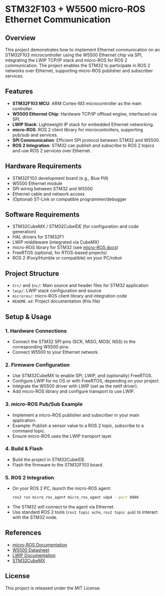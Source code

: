# STM32F103 + W5500 micro-ROS Ethernet Communication

## Overview

This project demonstrates how to implement Ethernet communication on an STM32F103 microcontroller using the W5500 Ethernet chip via SPI, integrating the LWIP TCP/IP stack and micro-ROS for ROS 2 communication. The project enables the STM32 to participate in ROS 2 networks over Ethernet, supporting micro-ROS publisher and subscriber services.

## Features

- **STM32F103 MCU**: ARM Cortex-M3 microcontroller as the main controller.
- **W5500 Ethernet Chip**: Hardware TCP/IP offload engine, interfaced via SPI.
- **LWIP Stack**: Lightweight IP stack for embedded Ethernet networking.
- **micro-ROS**: ROS 2 client library for microcontrollers, supporting pub/sub and services.
- **SPI Communication**: Efficient SPI protocol between STM32 and W5500.
- **ROS 2 Integration**: STM32 can publish and subscribe to ROS 2 topics and use ROS 2 services over Ethernet.

## Hardware Requirements

- STM32F103 development board (e.g., Blue Pill)
- W5500 Ethernet module
- SPI wiring between STM32 and W5500
- Ethernet cable and network access
- (Optional) ST-Link or compatible programmer/debugger

## Software Requirements

- STM32CubeMX / STM32CubeIDE (for configuration and code generation)
- HAL drivers for STM32F1
- LWIP middleware (integrated via CubeMX)
- micro-ROS library for STM32 (see [micro-ROS docs](https://micro.ros.org/docs/))
- FreeRTOS (optional, for RTOS-based projects)
- ROS 2 (Foxy/Humble or compatible) on your PC/robot

## Project Structure

- `Src/` and `Inc/`: Main source and header files for STM32 application
- `lwip/`: LWIP stack configuration and source
- `microros/`: micro-ROS client library and integration code
- `README.md`: Project documentation (this file)

## Setup & Usage

### 1. Hardware Connections

- Connect the STM32 SPI pins (SCK, MISO, MOSI, NSS) to the corresponding W5500 pins.
- Connect W5500 to your Ethernet network.

### 2. Firmware Configuration

- Use STM32CubeMX to enable SPI, LWIP, and (optionally) FreeRTOS.
- Configure LWIP for no OS or with FreeRTOS, depending on your project.
- Integrate the W5500 driver with LWIP (set as the netif driver).
- Add micro-ROS library and configure transport to use LWIP.

### 3. micro-ROS Pub/Sub Example

- Implement a micro-ROS publisher and subscriber in your main application.
- Example: Publish a sensor value to a ROS 2 topic, subscribe to a command topic.
- Ensure micro-ROS uses the LWIP transport layer.

### 4. Build & Flash

- Build the project in STM32CubeIDE.
- Flash the firmware to the STM32F103 board.

### 5. ROS 2 Integration

- On your ROS 2 PC, launch the micro-ROS agent:
  ```bash
  ros2 run micro_ros_agent micro_ros_agent udp4 --port 8888
  ```
- The STM32 will connect to the agent via Ethernet.
- Use standard ROS 2 tools (`ros2 topic echo`, `ros2 topic pub`) to interact with the STM32 node.

## References

- [micro-ROS Documentation](https://micro.ros.org/docs/)
- [W5500 Datasheet](https://www.wiznet.io/product-item/w5500/)
- [LWIP Documentation](https://www.nongnu.org/lwip/2_1_x/index.html)
- [STM32CubeMX](https://www.st.com/en/development-tools/stm32cubemx.html)

## License

This project is released under the MIT License.